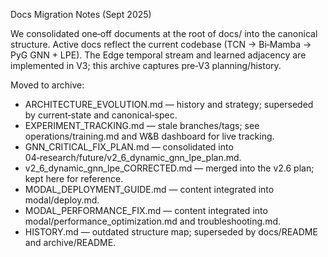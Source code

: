 Docs Migration Notes (Sept 2025)

We consolidated one‑off documents at the root of docs/ into the canonical structure.
Active docs reflect the current codebase (TCN → Bi‑Mamba → PyG GNN + LPE). The Edge temporal stream and learned adjacency are implemented in V3; this archive captures pre‑V3 planning/history.

Moved to archive:
- ARCHITECTURE_EVOLUTION.md — history and strategy; superseded by current‑state and canonical‑spec.
- EXPERIMENT_TRACKING.md — stale branches/tags; see operations/training.md and W&B dashboard for live tracking.
- GNN_CRITICAL_FIX_PLAN.md — consolidated into 04‑research/future/v2_6_dynamic_gnn_lpe_plan.md.
- v2_6_dynamic_gnn_lpe_CORRECTED.md — merged into the v2.6 plan; kept here for reference.
- MODAL_DEPLOYMENT_GUIDE.md — content integrated into modal/deploy.md.
- MODAL_PERFORMANCE_FIX.md — content integrated into modal/performance_optimization.md and troubleshooting.md.
- HISTORY.md — outdated structure map; superseded by docs/README and archive/README.
